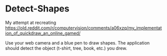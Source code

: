 # Detect-Shapes

My attempt at recreating https://old.reddit.com/r/computervision/comments/a06xzq/my_implementation_of_quickdraw_an_online_gamed/

Use your web camera and a blue pen to draw shapes. The application should detect the object (t-shirt, tree, book, etc.) you drew.
